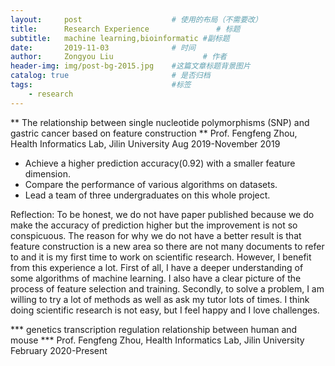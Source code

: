 ```yaml
---
layout:     post                    # 使用的布局（不需要改）
title:      Research Experience               # 标题 
subtitle:   machine learning,bioinformatic #副标题
date:       2019-11-03              # 时间
author:     Zongyou Liu                    # 作者
header-img: img/post-bg-2015.jpg    #这篇文章标题背景图片
catalog: true                       # 是否归档
tags:                               #标签
    - research
---
```


** The relationship between single nucleotide polymorphisms (SNP) and gastric cancer based on feature construction **
Prof. Fengfeng Zhou, Health Informatics Lab, Jilin University       Aug 2019-November 2019
* Achieve a higher prediction accuracy(0.92) with a smaller feature dimension. 
* Compare the performance of various algorithms on datasets.
* Lead a team of three undergraduates on this whole project.

Reflection:
To be honest, we do not have paper published because we do make the accuracy of prediction higher but the improvement is not so conspicuous. 
The reason for why we do not have a better result is that feature construction is a new area so there are not many documents to refer to and it is my first time to work on scientific research. 
However, I benefit from this experience a lot. 
First of all, I have a deeper understanding of some algorithms of machine learning. I also have a clear picture of the process of feature selection and training.
Secondly, to solve a problem, I am willing to try a lot of methods as well as ask my tutor lots of times. I think doing scientific research is not easy, but I feel happy and I love challenges.

*** genetics transcription regulation relationship between human and mouse ***
Prof. Fengfeng Zhou, Health Informatics Lab, Jilin University      February 2020-Present

